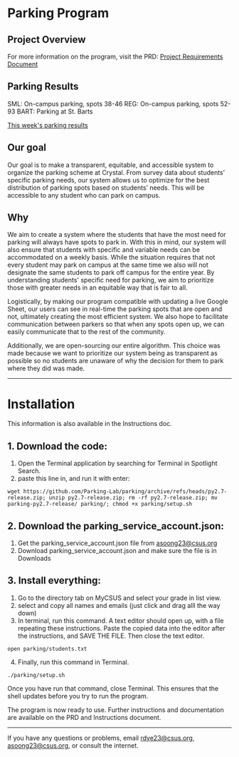 # Parking Program

## Project Overview
For more information on the program, visit the PRD:
[Project Requirements Document](https://docs.google.com/document/d/10XjM5ys3_QfG48dqYhJT48CZliQvoncWu97uxb0euo8/edit# )

## Parking Results
SML: On-campus parking, spots 38-46 
REG: On-campus parking, spots 52-93
BART: Parking at St. Barts

[This week's parking results](https://docs.google.com/spreadsheets/d/1nRXzXrlvIBJL-9Wj8XlBryqW488KrLgA9EKvBSnCaSg/edit#gid=1448752000)

## Our goal
Our goal is to make a transparent, equitable, and accessible system to organize the parking scheme at Crystal. From survey data about students’ specific parking needs, our system allows us to optimize for the best distribution of parking spots based on students’ needs. This will be accessible to any student who can park on campus.

## Why

We aim to create a system where the students that have the most need for parking will always have spots to park in. With this in mind, our system will also ensure that students with specific and variable needs can be accommodated on a weekly basis. While the situation requires that not every student may park on campus at the same time we also will not designate the same students to park off campus for the entire year. By understanding students' specific need for parking, we aim to prioritize those with greater needs in an equitable way that is fair to all.

Logistically, by making our program compatible with updating a live Google Sheet, our users can see in real-time the parking spots that are open and not, ultimately creating the most efficient system. We also hope to facilitate communication between parkers so that when any spots open up, we can easily communicate that to the rest of the community. 

Additionally, we are open-sourcing our entire algorithm. This choice was made because we want to prioritize our system being as transparent as possible so no students are unaware of why the decision for them to park where they did was made.

----------

# Installation
This information is also available in the Instructions doc.

## 1. Download the code:
1. Open the Terminal application by searching for Terminal in Spotlight Search.
2. paste this line in, and run it with enter:

```
wget https://github.com/Parking-Lab/parking/archive/refs/heads/py2.7-release.zip; unzip py2.7-release.zip; rm -rf py2.7-release.zip; mv parking-py2.7-release/ parking/; chmod +x parking/setup.sh
```

## 2. Download the parking_service_account.json:
1. Get the parking_service_account.json file from asoong23@csus.org
3. Download parking_service_account.json and make sure the file is in Downloads

## 3. Install everything:
1. Go to the directory tab on MyCSUS and select your grade in list view. 
2. select and copy all names and emails (just click and drag alll the way down)
3. In terminal, run this command. A text editor should open up, with a file repeating these instructions. Paste the copied data into the editor after the instructions, and SAVE THE FILE. Then close the text editor.  

```
open parking/students.txt
``` 

4. Finally, run this command in Terminal.

```
./parking/setup.sh
```

Once you have run that command, close Terminal. This ensures that the shell updates before you try to run the program.  

The program is now ready to use. Further instructions and documentation are available on the PRD and Instructions document.

----------

If you have any questions or problems, email rdye23@csus.org, asoong23@csus.org, or consult the internet.
